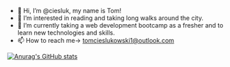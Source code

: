 - 👋 Hi, I’m @ciesluk, my name is Tom!
- 👀 I’m interested in reading and taking long walks around the city. 
- 🌱 I’m currently taking a web development bootcamp as a fresher and to learn new technologies and skills.  
- 📫 How to reach me-> tomcieslukowski1@outlook.com

<!---
ciesluk/ciesluk is a ✨ special ✨ repository because its `README.md` (this file) appears on your GitHub profile.
You can click the Preview link to take a look at your changes.
--->

[![Anurag's GitHub stats](https://github-readme-stats.vercel.app/api?username=ciesluk)](https://github.com/anuraghazra/github-readme-stats)
